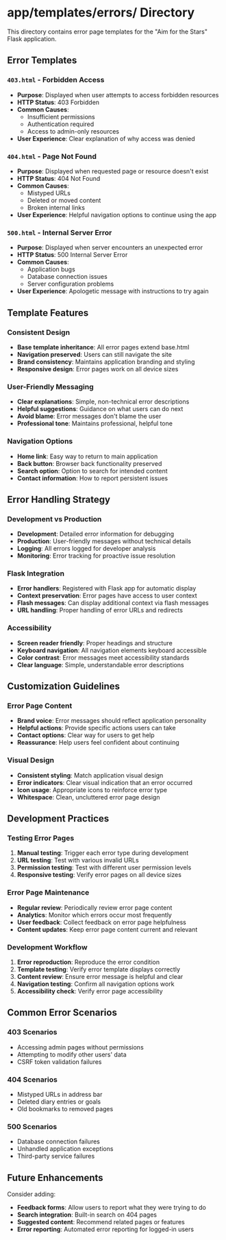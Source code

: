 # app/templates/errors/ Directory

This directory contains error page templates for the "Aim for the Stars" Flask application.

## Error Templates

### `403.html` - Forbidden Access
- **Purpose**: Displayed when user attempts to access forbidden resources
- **HTTP Status**: 403 Forbidden
- **Common Causes**: 
  - Insufficient permissions
  - Authentication required
  - Access to admin-only resources
- **User Experience**: Clear explanation of why access was denied

### `404.html` - Page Not Found
- **Purpose**: Displayed when requested page or resource doesn't exist
- **HTTP Status**: 404 Not Found
- **Common Causes**:
  - Mistyped URLs
  - Deleted or moved content
  - Broken internal links
- **User Experience**: Helpful navigation options to continue using the app

### `500.html` - Internal Server Error
- **Purpose**: Displayed when server encounters an unexpected error
- **HTTP Status**: 500 Internal Server Error
- **Common Causes**:
  - Application bugs
  - Database connection issues
  - Server configuration problems
- **User Experience**: Apologetic message with instructions to try again

## Template Features

### Consistent Design
- **Base template inheritance**: All error pages extend base.html
- **Navigation preserved**: Users can still navigate the site
- **Brand consistency**: Maintains application branding and styling
- **Responsive design**: Error pages work on all device sizes

### User-Friendly Messaging
- **Clear explanations**: Simple, non-technical error descriptions
- **Helpful suggestions**: Guidance on what users can do next
- **Avoid blame**: Error messages don't blame the user
- **Professional tone**: Maintains professional, helpful tone

### Navigation Options
- **Home link**: Easy way to return to main application
- **Back button**: Browser back functionality preserved
- **Search option**: Option to search for intended content
- **Contact information**: How to report persistent issues

## Error Handling Strategy

### Development vs Production
- **Development**: Detailed error information for debugging
- **Production**: User-friendly messages without technical details
- **Logging**: All errors logged for developer analysis
- **Monitoring**: Error tracking for proactive issue resolution

### Flask Integration
- **Error handlers**: Registered with Flask app for automatic display
- **Context preservation**: Error pages have access to user context
- **Flash messages**: Can display additional context via flash messages
- **URL handling**: Proper handling of error URLs and redirects

### Accessibility
- **Screen reader friendly**: Proper headings and structure
- **Keyboard navigation**: All navigation elements keyboard accessible
- **Color contrast**: Error messages meet accessibility standards
- **Clear language**: Simple, understandable error descriptions

## Customization Guidelines

### Error Page Content
- **Brand voice**: Error messages should reflect application personality
- **Helpful actions**: Provide specific actions users can take
- **Contact options**: Clear way for users to get help
- **Reassurance**: Help users feel confident about continuing

### Visual Design
- **Consistent styling**: Match application visual design
- **Error indicators**: Clear visual indication that an error occurred
- **Icon usage**: Appropriate icons to reinforce error type
- **Whitespace**: Clean, uncluttered error page design

## Development Practices

### Testing Error Pages
1. **Manual testing**: Trigger each error type during development
2. **URL testing**: Test with various invalid URLs
3. **Permission testing**: Test with different user permission levels
4. **Responsive testing**: Verify error pages on all device sizes

### Error Page Maintenance
- **Regular review**: Periodically review error page content
- **Analytics**: Monitor which errors occur most frequently
- **User feedback**: Collect feedback on error page helpfulness
- **Content updates**: Keep error page content current and relevant

### Development Workflow
1. **Error reproduction**: Reproduce the error condition
2. **Template testing**: Verify error template displays correctly
3. **Content review**: Ensure error message is helpful and clear
4. **Navigation testing**: Confirm all navigation options work
5. **Accessibility check**: Verify error page accessibility

## Common Error Scenarios

### 403 Scenarios
- Accessing admin pages without permissions
- Attempting to modify other users' data
- CSRF token validation failures

### 404 Scenarios
- Mistyped URLs in address bar
- Deleted diary entries or goals
- Old bookmarks to removed pages

### 500 Scenarios
- Database connection failures
- Unhandled application exceptions
- Third-party service failures

## Future Enhancements

Consider adding:
- **Feedback forms**: Allow users to report what they were trying to do
- **Search integration**: Built-in search on 404 pages
- **Suggested content**: Recommend related pages or features
- **Error reporting**: Automated error reporting for logged-in users